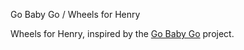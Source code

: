 Go Baby Go / Wheels for Henry

Wheels for Henry, inspired by the [Go Baby Go](http://sites.udel.edu/gobabygo/) project.
